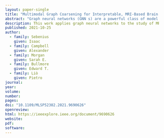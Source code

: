 ```yaml
---
layout: paper-single
title: "Multimodal Graph Coarsening for Interpretable, MRI-Based Brain Graph Neural Network"
abstract: "Graph neural networks (GNN s) are a powerful class of model for representation learning on relational data and graph-structured signal, such as brain connectivity graphs derived from neuroimaging. To date, existing work applying graph learning methods to brain connectivity is limited to a single neuroimaging modality such as structural or functional MRI. In practice, the brain is best represented by multiple networks arising from different imaging modalities. We develop a gen-eral framework for jointly pooling multimodal graphs which share the same set of underlying nodes whilst differing in edge connectivity. Building on this approach, we propose a multimodal GNN (MM-GNN) model that incorporates mul-tiple types of neuroimaging-based brain connectivity. When applied to the task of classifying brain images from patients with schizophrenia and healthy control subjects, we observe that incorporating multimodal pooling dramatically improves performance over non-pooled networks and that MM-GNN matches or improves performance over multiple single-modal and non-GNN baselines. Finally, we demonstrate how our approach uses multimodal data to learn a unified, interpretable measure of the salience of individual brain regions of interest. In this way, MM-GNN represents a new method for leveraging diverse brain connectivity data to enhance the detection of mental health disorders and to understand their biological underpinnings."
description: This work applies graph neural networks to the study of MRI-based brain scans. It presents a model that classifies brain images from patients with schizophrenia and healthy control subjects, demonstrating that the use of multi-modal data can increase the accuracy of results. 
published: 2021-10-25
author:
  - family: Sebenius
    given: Isaac
  - family: Campbell
    given: Alexander
  - family: Morgan
    given: Sarah E.
  - family: Bullmore
    given: Edward T.
  - family: Liò
    given: Pietro
journal:
year:
volume:
number:
pages:
doi: "10.1109/MLSP52302.2021.9690626"
openreview:
html: https://ieeexplore.ieee.org/document/9690626
website:
pdf:
software:
---
```

